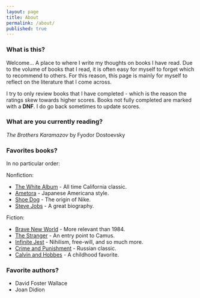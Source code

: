 ```yaml
---
layout: page
title: About
permalink: /about/
published: true
---
```


### What is this?

Welcome...
A place to where I write my thoughts on books I have read. Due to the volume of books that I read, it is often easy for myself to forget which to recommend to others. For this reason, this page is mainly for myself to reflect on the literature that I come across.

I try to only review books that I have completed - which is the reason the ratings skew towards higher scores. Books not fully completed are marked with a **DNF**. I do go back sometimes to update scores.

### What are you currently reading?

_The Brothers Karamazov_ by Fyodor Dostoevsky

### Favorites books?

In no particular order:

Nonfiction:
- [The White Album](https://jinsung-kim.github.io/The-White-Album/) - All time California classic.
- [Ametora](https://jinsung-kim.github.io/ametora/) - Japanese Americana style.
- [Shoe Dog](https://jinsung-kim.github.io/shoe-dog/) - The origin of Nike.
- [Steve Jobs](https://jinsung-kim.github.io/steve-jobs/) - A great biography.

Fiction:
- [Brave New World](https://jinsung-kim.github.io/Brave-New-World/) - More relevant than 1984.
- [The Stranger](https://jinsung-kim.github.io/The-Stranger/) - An entry point to Camus.
- [Infinite Jest](https://jinsung-kim.github.io/Infinite-Jest/) - Nihilism, free-will, and so much more.
- [Crime and Punishment](https://jinsung-kim.github.io/Crime-and-Punishment/) - Russian classic.
- [Calvin and Hobbes](https://jinsung-kim.github.io/Calvin-and-Hobbes/) - A childhood favorite.

### Favorite authors?

- David Foster Wallace
- Joan Didion
